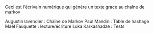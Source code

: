 Ceci est l'écrivain numérique qui génère un texte grace au chaîne de markov 

Augustin lavendier : Chaîne de Markov
Paul Mandin : Table de hashage
Maël Fauquette : lecture/écriture 
Luka Karkashadze : Tests 
